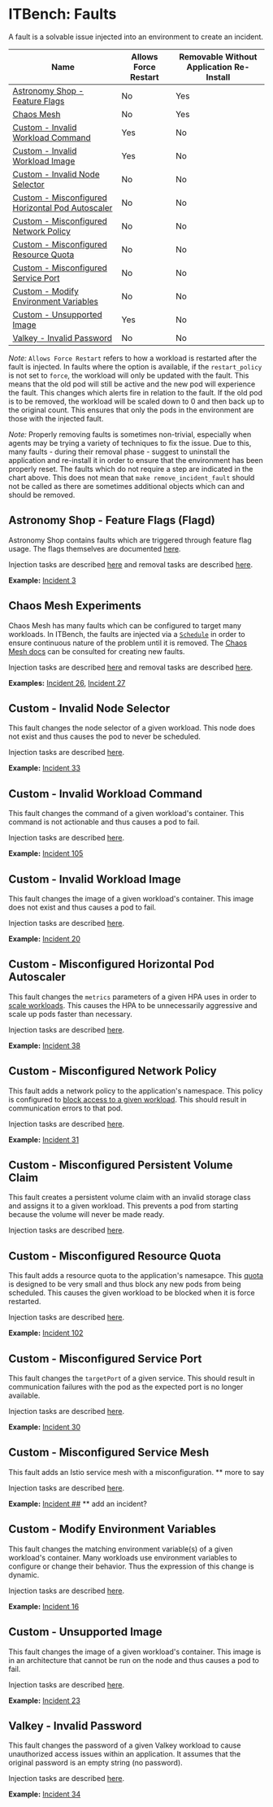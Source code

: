 # ITBench: Faults

A fault is a solvable issue injected into an environment to create an incident.

| Name | Allows Force Restart | Removable Without Application Re-Install |
| --- | --- | --- |
| [Astronomy Shop - Feature Flags](#astronomy-shop---feature-flags-flagd) | No | Yes |
| [Chaos Mesh](#chaos-mesh-experiments) | No | Yes |
| [Custom - Invalid Workload Command](#custom---invalid-workload-command) | Yes | No |
| [Custom - Invalid Workload Image](#custom---invalid-workload-image) | Yes | No |
| [Custom - Invalid Node Selector](#custom---invalid-node-selector) | No | No |
| [Custom - Misconfigured Horizontal Pod Autoscaler](#custom---misconfigured-horizontal-pod-autoscaler) | No | No |
| [Custom - Misconfigured Network Policy](#custom---misconfigured-network-policy) | No | No |
| [Custom - Misconfigured Resource Quota](#custom---misconfigured-resource-quota) | No | No |
| [Custom - Misconfigured Service Port](#custom---misconfigured-service-port) | No | No |
| [Custom - Modify Environment Variables](#custom---modify-environment-variables) | No | No |
| [Custom - Unsupported Image](#custom---unsupported-image) | Yes | No |
| [Valkey - Invalid Password](#valkey---invalid-password) | No | No |

_Note:_ `Allows Force Restart` refers to how a workload is restarted after the fault is injected. In faults where the option is available, if the `restart_policy` is not set to `force`, the workload will only be updated with the fault. This means that the old pod will still be active and the new pod will experience the fault. This changes which alerts fire in relation to the fault. If the old pod is to be removed, the workload will be scaled down to 0 and then back up to the original count. This ensures that only the pods in the environment are those with the injected fault.

_Note:_ Properly removing faults is sometimes non-trivial, especially when agents may be trying a variety of techniques to fix the issue. Due to this, many faults - during their removal phase - suggest to uninstall the application and re-install it in order to ensure that the environment has been properly reset. The faults which do not require a step are indicated in the chart above. This does not mean that `make remove_incident_fault` should not be called as there are sometimes additional objects which can and should be removed.

## Astronomy Shop - Feature Flags (Flagd)

Astronomy Shop contains faults which are triggered through feature flag usage. The flags themselves are documented [here](https://opentelemetry.io/docs/demo/feature-flags/).

Injection tasks are described [here](../roles/faults/tasks/inject_otel_demo_flagd.yaml) and removal tasks are described [here](../roles/faults/tasks/remove_otel_demo_flagd.yaml).

**Example:** [Incident 3](../roles/incidents/files/specs/incident_3.yaml)

## Chaos Mesh Experiments

Chaos Mesh has many faults which can be configured to target many workloads. In ITBench, the faults are injected via a [`Schedule`](https://chaos-mesh.org/docs/define-scheduling-rules/) in order to ensure continuous nature of the problem until it is removed. The [Chaos Mesh docs](https://chaos-mesh.org/docs/) can be consulted for creating new faults.

Injection tasks are described [here](../roles/faults/tasks/inject_chaos_mesh.yaml) and removal tasks are described [here](../roles/faults/tasks/remove_chaos_mesh.yaml).

**Examples:** [Incident 26](../roles/incidents/files/specs/incident_26.yaml), [Incident 27](../roles/incidents/files/specs/incident_27.yaml)

## Custom - Invalid Node Selector

This fault changes the node selector of a given workload. This node does not exist and thus causes the pod to never be scheduled.

Injection tasks are described [here](../roles/faults/tasks/inject_custom_invalid_node_selector.yaml).

**Example:** [Incident 33](../roles/incidents/files/specs/incident_33.yaml)

## Custom - Invalid Workload Command

This fault changes the command of a given workload's container. This command is not actionable and thus causes a pod to fail.

Injection tasks are described [here](../roles/faults/tasks/inject_custom_invalid_command.yaml).

**Example:** [Incident 105](../roles/incidents/files/specs/incident_105.yaml)

## Custom - Invalid Workload Image

This fault changes the image of a given workload's container. This image does not exist and thus causes a pod to fail.

Injection tasks are described [here](../roles/faults/tasks/inject_custom_invalid_image.yaml).

**Example:** [Incident 20](../roles/incidents/files/specs/incident_20.yaml)

## Custom - Misconfigured Horizontal Pod Autoscaler

This fault changes the `metrics` parameters of a given HPA uses in order to [scale workloads](https://kubernetes.io/docs/tasks/run-application/horizontal-pod-autoscale-walkthrough/). This causes the HPA to be unnecessarily aggressive and scale up pods faster than necessary.

Injection tasks are described [here](../roles/faults/tasks/inject_custom_misconfigured_horizontal_pod_autoscaler.yaml).

**Example:** [Incident 38](../roles/incidents/files/specs/incident_38.yaml)

## Custom - Misconfigured Network Policy

This fault adds a network policy to the application's namespace. This policy is configured to [block access to a given workload](https://kubernetes.io/docs/concepts/services-networking/network-policies/). This should result in communication errors to that pod.

Injection tasks are described [here](../roles/faults/tasks/inject_custom_misconfigured_network_policy.yaml).

**Example:** [Incident 31](../roles/incidents/files/specs/incident_31.yaml)

## Custom - Misconfigured Persistent Volume Claim

This fault creates a persistent volume claim with an invalid storage class and assigns it to a given workload. This prevents a pod from starting because the volume will never be made ready.

Injection tasks are described [here](../roles/faults/tasks/inject_custom_misconfigured_persistent_volume_claim.yaml).

## Custom - Misconfigured Resource Quota

This fault adds a resource quota to the application's namesapce. This [quota](https://kubernetes.io/docs/concepts/policy/resource-quotas/) is designed to be very small and thus block any new pods from being scheduled. This causes the given workload to be blocked when it is force restarted.

Injection tasks are described [here](../roles/faults/tasks/inject_custom_misconfigured_resource_quota.yaml).

**Example:** [Incident 102](../roles/incidents/files/specs/incident_102.yaml)

## Custom - Misconfigured Service Port

This fault changes the `targetPort` of a given service. This should result in communication failures with the pod as the expected port is no longer available.

Injection tasks are described [here](../roles/faults/tasks/inject_custom_misconfigured_service_port.yaml).

**Example:** [Incident 30](../roles/incidents/files/specs/incident_30.yaml)

## Custom - Misconfigured Service Mesh

This fault adds an Istio service mesh with a misconfiguration. ** more to say

Injection tasks are described [here](../roles/faults/tasks/inject_custom_misconfigured_service_mesh.yaml).

**Example:** [Incident ##](../roles/incidents/files/specs/incident_##.yaml) ** add an incident?

## Custom - Modify Environment Variables

This fault changes the matching environment variable(s) of a given workload's container. Many workloads use environment variables to configure or change their behavior. Thus the expression of this change is dynamic.

Injection tasks are described [here](../roles/faults/tasks/inject_custom_modify_environment_variables.yaml).

**Example:** [Incident 16](../roles/incidents/files/specs/incident_16.yaml)

## Custom - Unsupported Image

This fault changes the image of a given workload's container. This image is in an architecture that cannot be run on the node and thus causes a pod to fail.

Injection tasks are described [here](../roles/faults/tasks/inject_custom_unsupported_image.yaml).

**Example:** [Incident 23](../roles/incidents/files/specs/incident_23.yaml)

## Valkey - Invalid Password

This fault changes the password of a given Valkey workload to cause unauthorized access issues within an application. It assumes that the original password is an empty string (no password).

Injection tasks are described [here](../roles/faults/tasks/inject_valkey_invalid_password.yaml).

**Example:** [Incident 34](../roles/incidents/files/specs/incident_34.yaml)
